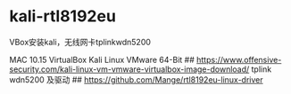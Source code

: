 # kali-rtl8192eu
VBox安装kali，无线网卡tplinkwdn5200

MAC 10.15
VirtualBox
Kali Linux VMware 64-Bit  ## https://www.offensive-security.com/kali-linux-vm-vmware-virtualbox-image-download/
tplink wdn5200 及驱动  ##   https://github.com/Mange/rtl8192eu-linux-driver
